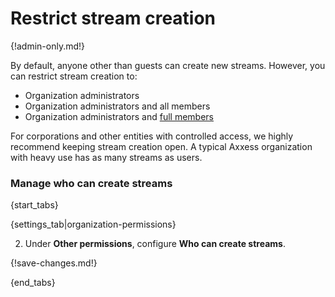 # Restrict stream creation

{!admin-only.md!}

By default, anyone other than guests can create new streams. However, you can restrict stream
creation to:

* Organization administrators
* Organization administrators and all members
* Organization administrators and [full members](/help/restrict-permissions-of-new-members)

For corporations and other entities with controlled access, we highly
recommend keeping stream creation open. A typical Axxess organization with
heavy use has as many streams as users.

### Manage who can create streams

{start_tabs}

{settings_tab|organization-permissions}

2. Under **Other permissions**, configure **Who can create streams**.

{!save-changes.md!}

{end_tabs}
